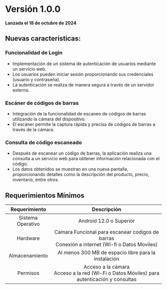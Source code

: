 # Versión 1.0.0

**Lanzada el 18 de octubre de 2024**

## Nuevas características:

### Funcionalidad de Login
- Implementación de un sistema de autenticación de usuarios mediante un servicio web.
- Los usuarios pueden iniciar sesión proporcionando sus credenciales (usuario y contraseña).
- La autenticación se realiza de manera segura a través de un servidor externo.

### Escáner de códigos de barras
- Integración de la funcionalidad de escaneo de códigos de barras utilizando la cámara del dispositivo.
- El escáner permite la captura rápida y precisa de códigos de barras a través de la cámara.

### Consulta de código escaneado
- Después de escanear un código de barras, la aplicación realiza una consulta a un servicio web para obtener información relacionada con el código.
- Los datos obtenidos se muestran en una nueva pantalla, proporcionando detalles como la descripción del producto, precio, inventario, entre otros.

## Requerimientos Mínimos

<table>
    <thead>
        <tr>
            <th align="center">Requerimiento</th>
            <th align="center">Descripción</th>
        </tr>
    </thead>
    <tbody>
        <tr>
            <td align="center">Sistema Operativo</td>
            <td align="center">Android 12.0 o Superior</td>
        </tr>          
        <tr>
            <td align="center">Hardware</td>
            <td align="center">Camara Funcional para escanear codigos de barras <br> Conexión a internet (Wi-fi o Datos Moviles)</td>
        </tr>
                <tr>
            <td align="center">Almacenamiento</td>
            <td align="center">Al menos 300 MB de espacio libre para la instalación</td>
        </tr>  
                <tr>
            <td align="center">Permisos</td>
            <td align="center">Acceso a la cámara <br> Acceso a la red (Wi-Fi o Datos Móviles) para autenticación y consultas</td>
        </tr>  
    </tbody>
</table>
